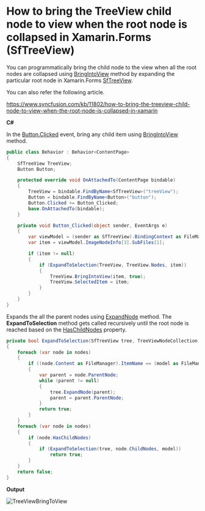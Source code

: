 # How to bring the TreeView child node to view when the root node is collapsed in Xamarin.Forms (SfTreeView)

You can programmatically bring the child node to the view when all the root nodes are collapsed using [BringIntoView](https://help.syncfusion.com/cr/xamarin/Syncfusion.SfTreeView.XForms~Syncfusion.XForms.TreeView.SfTreeView~BringIntoView.html) method by expanding the particular root node in Xamarin.Forms [SfTreeView](https://help.syncfusion.com/xamarin/treeview/overview).

You can also refer the following article.

https://www.syncfusion.com/kb/11802/how-to-bring-the-treeview-child-node-to-view-when-the-root-node-is-collapsed-in-xamarin

**C#**

In the [Button.Clicked](https://docs.microsoft.com/en-us/dotnet/api/xamarin.forms.button.clicked) event, bring any child item using [BringIntoView](https://help.syncfusion.com/cr/xamarin/Syncfusion.SfTreeView.XForms~Syncfusion.XForms.TreeView.SfTreeView~BringIntoView.html) method.

``` c#
public class Behavior : Behavior<ContentPage>
{
    SfTreeView TreeView;
    Button Button;

    protected override void OnAttachedTo(ContentPage bindable)
    {
        TreeView = bindable.FindByName<SfTreeView>("treeView");
        Button = bindable.FindByName<Button>("button");
        Button.Clicked += Button_Clicked;
        base.OnAttachedTo(bindable);
    }

    private void Button_Clicked(object sender, EventArgs e)
    {
        var viewModel = (sender as SfTreeView).BindingContext as FileManagerViewModel;
        var item = viewModel.ImageNodeInfo[3].SubFiles[1];

        if (item != null)
        {
            if (ExpandToSelection(TreeView, TreeView.Nodes, item))
            {
                TreeView.BringIntoView(item, true);
                TreeView.SelectedItem = item;
            }
        }
    }
}
```
Expands the all the parent nodes using [ExpandNode](https://help.syncfusion.com/cr/cref_files/xamarin/Syncfusion.SfTreeView.XForms~Syncfusion.XForms.TreeView.SfTreeView~ExpandNode.html) method. The **ExpandToSelection** method gets called recursively until the root node is reached based on the [HasChildNodes](https://help.syncfusion.com/cr/cref_files/xamarin/Syncfusion.SfTreeView.XForms~Syncfusion.TreeView.Engine.TreeViewNode~HasChildNodes.html) property.

``` c#
private bool ExpandToSelection(SfTreeView tree, TreeViewNodeCollection nodes, object model)
{
    foreach (var node in nodes)
    {
        if ((node.Content as FileManager).ItemName == (model as FileManager).ItemName)
        {
            var parent = node.ParentNode;
            while (parent != null)
            {
                tree.ExpandNode(parent);
                parent = parent.ParentNode;
            }
            return true;
        }
    }
    foreach (var node in nodes)
    {
        if (node.HasChildNodes)
        {
            if (ExpandToSelection(tree, node.ChildNodes, model))
                return true;
        }
    }
    return false;
}
```
**Output**

![TreeViewBringToView](https://github.com/SyncfusionExamples/bring-child-node-to-view-treeview-xamarin/blob/master/ScreenShot/TreeViewBringToView.gif)
